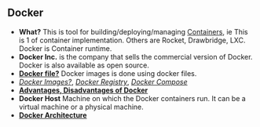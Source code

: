 ## Docker
- **What?** This is tool for building/deploying/managing [Containers](../Containers), ie This is 1 of container implementation. Others are Rocket, Drawbridge, LXC. Docker is Container runtime.
- **Docker Inc.** is the company that sells the commercial version of Docker. Docker is also available as open source.
- **[Docker file?](Docker_Files)** Docker images is done using docker files.
- *[Docker Images?](Docker_Images)*, *[Docker Registry](Docker_Registry)*, *[Docker Compose](Docker_Compose)*
- **[Advantages, Disadvantages of Docker](Advantages_Disadv_of_Docker.md)**
- **Docker Host** Machine on which the Docker containers run. It can be a virtual machine or a physical machine.
- **[Docker Architecture](Docker_Architecture)**


